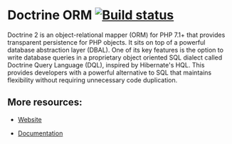 # Doctrine ORM [![Build status][2.5 image]][2.5]

Doctrine 2 is an object-relational mapper (ORM) for PHP 7.1+ that provides transparent persistence
for PHP objects. It sits on top of a powerful database abstraction layer (DBAL). One of its key features
is the option to write database queries in a proprietary object oriented SQL dialect called Doctrine Query Language (DQL),
inspired by Hibernate's HQL. This provides developers with a powerful alternative to SQL that maintains flexibility
without requiring unnecessary code duplication.


## More resources:

* [Website](http://www.doctrine-project.org)
* [Documentation](http://docs.doctrine-project.org/projects/doctrine-orm/en/latest/index.html)


  [2.5 image]: https://img.shields.io/travis/doctrine/orm/2.5.svg?style=flat-square
  [2.5]: https://github.com/doctrine/orm/tree/2.5